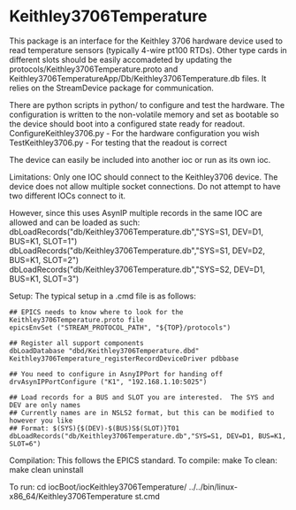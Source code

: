 # Keithley3706Temperature

This package is an interface for the Keithley 3706 hardware device used to read temperature sensors (typically 4-wire pt100 RTDs).  Other type cards in different slots should be easily accomadeted by updating the protocols/Keithley3706Temperature.proto and Keithley3706TemperatureApp/Db/Keithley3706Temperature.db files.  It relies on the StreamDevice package for communication.

There are python scripts in python/ to configure and test the hardware.  The configuration is written to the non-volatile memory and set as bootable so the device should boot into a configured state ready for readout.
  ConfigureKeithley3706.py - For the hardware configuration you wish
  TestKeithley3706.py      - For testing that the readout is correct

The device can easily be included into another ioc or run as its own ioc.

Limitations:
  Only one IOC should connect to the Keithley3706 device.  The device does not allow multiple socket connections.  Do not attempt to have two different IOCs connect to it.

  However, since this uses AsynIP multiple records in the same IOC are allowed and can be loaded as such:
    dbLoadRecords("db/Keithley3706Temperature.db","SYS=S1, DEV=D1, BUS=K1, SLOT=1")
    dbLoadRecords("db/Keithley3706Temperature.db","SYS=S1, DEV=D2, BUS=K1, SLOT=2")
    dbLoadRecords("db/Keithley3706Temperature.db","SYS=S2, DEV=D1, BUS=K1, SLOT=3")

Setup:
  The typical setup in a .cmd file is as follows:
 
    ## EPICS needs to know where to look for the Keithley3706Temperature.proto file 
    epicsEnvSet ("STREAM_PROTOCOL_PATH", "${TOP}/protocols")

    ## Register all support components
    dbLoadDatabase "dbd/Keithley3706Temperature.dbd"
    Keithley3706Temperature_registerRecordDeviceDriver pdbbase

    ## You need to configure in AsnyIPPort for handing off
    drvAsynIPPortConfigure ("K1", "192.168.1.10:5025")

    ## Load records for a BUS and SLOT you are interested.  The SYS and DEV are only names
    ## Currently names are in NSLS2 format, but this can be modified to however you like
    ## Format: $(SYS){$(DEV)-$(BUS)S$(SLOT)}T01
    dbLoadRecords("db/Keithley3706Temperature.db","SYS=S1, DEV=D1, BUS=K1, SLOT=6")

Compilation:
  This follows the EPICS standard.
  To compile: make
  To clean:   make clean uninstall

To run:
  cd iocBoot/iocKeithley3706Temperature/
  ../../bin/linux-x86_64/Keithley3706Temperature st.cmd

